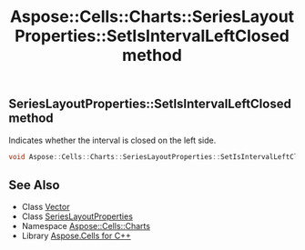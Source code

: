 ﻿---
title: Aspose::Cells::Charts::SeriesLayoutProperties::SetIsIntervalLeftClosed method
linktitle: SetIsIntervalLeftClosed
second_title: Aspose.Cells for C++ API Reference
description: 'Aspose::Cells::Charts::SeriesLayoutProperties::SetIsIntervalLeftClosed method. Indicates whether the interval is closed on the left side in C++.'
type: docs
weight: 2300
url: /cpp/aspose.cells.charts/serieslayoutproperties/setisintervalleftclosed/
---
## SeriesLayoutProperties::SetIsIntervalLeftClosed method


Indicates whether the interval is closed on the left side.

```cpp
void Aspose::Cells::Charts::SeriesLayoutProperties::SetIsIntervalLeftClosed(bool value)
```

## See Also

* Class [Vector](../../../aspose.cells/vector/)
* Class [SeriesLayoutProperties](../)
* Namespace [Aspose::Cells::Charts](../../)
* Library [Aspose.Cells for C++](../../../)
